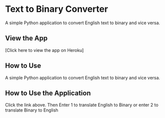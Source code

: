 # Text to Binary Converter

A simple Python application to convert English text to binary and vice versa.

## View the App

[Click here to view the app on Heroku]

## How to Use

A simple Python application to convert English text to binary and vice versa.

## How to Use the Application
Click the link above.
Then Enter 1 to translate English to Binary or enter 2 to translate Binary to English



